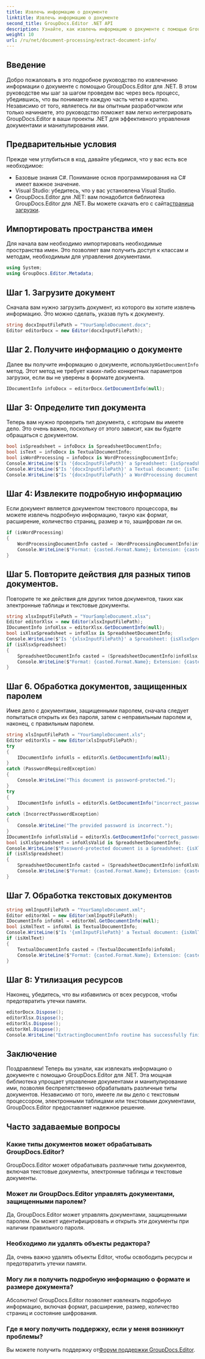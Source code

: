 ```yaml
---
title: Извлечь информацию о документе
linktitle: Извлечь информацию о документе
second_title: GroupDocs.Editor .NET API
description: Узнайте, как извлечь информацию о документе с помощью GroupDocs.Editor для .NET, с помощью нашего подробного пошагового руководства. Идеально подходит для управления различными типами документов.
weight: 10
url: /ru/net/document-processing/extract-document-info/
---
```

## Введение
Добро пожаловать в это подробное руководство по извлечению информации о документе с помощью GroupDocs.Editor для .NET. В этом руководстве мы шаг за шагом проведем вас через весь процесс, убедившись, что вы понимаете каждую часть четко и кратко. Независимо от того, являетесь ли вы опытным разработчиком или только начинаете, это руководство поможет вам легко интегрировать GroupDocs.Editor в ваши проекты .NET для эффективного управления документами и манипулирования ими.
## Предварительные условия
Прежде чем углубиться в код, давайте убедимся, что у вас есть все необходимое:
- Базовые знания C#. Понимание основ программирования на C# имеет важное значение.
- Visual Studio: убедитесь, что у вас установлена Visual Studio.
-  GroupDocs.Editor для .NET: вам понадобится библиотека GroupDocs.Editor для .NET. Вы можете скачать его с сайта[страница загрузки](https://releases.groupdocs.com/editor/net/).
## Импортировать пространства имен
Для начала вам необходимо импортировать необходимые пространства имен. Это позволяет вам получить доступ к классам и методам, необходимым для управления документами.
```csharp
using System;
using GroupDocs.Editor.Metadata;
```
## Шаг 1. Загрузите документ
Сначала вам нужно загрузить документ, из которого вы хотите извлечь информацию. Это можно сделать, указав путь к документу.
```csharp
string docxInputFilePath = "YourSampleDocument.docx";
Editor editorDocx = new Editor(docxInputFilePath);
```
## Шаг 2. Получите информацию о документе
 Далее вы получите информацию о документе, используя`GetDocumentInfo` метод. Этот метод не требует каких-либо конкретных параметров загрузки, если вы не уверены в формате документа.
```csharp
IDocumentInfo infoDocx = editorDocx.GetDocumentInfo(null);
```
## Шаг 3: Определите тип документа
Теперь вам нужно проверить тип документа, с которым вы имеете дело. Это очень важно, поскольку от этого зависит, как вы будете обращаться с документом.
```csharp
bool isSpreadsheet = infoDocx is SpreadsheetDocumentInfo;
bool isText = infoDocx is TextualDocumentInfo;
bool isWordProcessing = infoDocx is WordProcessingDocumentInfo;
Console.WriteLine($"Is '{docxInputFilePath}' a Spreadsheet: {isSpreadsheet}");
Console.WriteLine($"Is '{docxInputFilePath}' a Textual document: {isText}");
Console.WriteLine($"Is '{docxInputFilePath}' a WordProcessing document: {isWordProcessing}");
```
## Шаг 4: Извлеките подробную информацию
Если документ является документом текстового процессора, вы можете извлечь подробную информацию, такую как формат, расширение, количество страниц, размер и то, зашифрован ли он.
```csharp
if (isWordProcessing)
{
    WordProcessingDocumentInfo casted = (WordProcessingDocumentInfo)infoDocx;
    Console.WriteLine($"Format: {casted.Format.Name}; Extension: {casted.Format.Extension}; Page count: {casted.PageCount}; Size: {casted.Size} bytes; Is encrypted: {casted.IsEncrypted}");
}
```
## Шаг 5. Повторите действия для разных типов документов.
Повторите те же действия для других типов документов, таких как электронные таблицы и текстовые документы.
```csharp
string xlsxInputFilePath = "YourSampleDocument.xlsx";
Editor editorXlsx = new Editor(xlsxInputFilePath);
IDocumentInfo infoXlsx = editorXlsx.GetDocumentInfo(null);
bool isXlsxSpreadsheet = infoXlsx is SpreadsheetDocumentInfo;
Console.WriteLine($"Is '{xlsxInputFilePath}' a Spreadsheet: {isXlsxSpreadsheet}");
if (isXlsxSpreadsheet)
{
    SpreadsheetDocumentInfo casted = (SpreadsheetDocumentInfo)infoXlsx;
    Console.WriteLine($"Format: {casted.Format.Name}; Extension: {casted.Format.Extension}; Tabs count: {casted.PageCount}; Size: {casted.Size} bytes; Is encrypted: {casted.IsEncrypted}");
}
```
## Шаг 6. Обработка документов, защищенных паролем
Имея дело с документами, защищенными паролем, сначала следует попытаться открыть их без пароля, затем с неправильным паролем и, наконец, с правильным паролем.
```csharp
string xlsInputFilePath = "YourSampleDocument.xls";
Editor editorXls = new Editor(xlsInputFilePath);
try
{
    IDocumentInfo infoXls = editorXls.GetDocumentInfo(null);
}
catch (PasswordRequiredException)
{
    Console.WriteLine("This document is password-protected.");
}
try
{
    IDocumentInfo infoXls = editorXls.GetDocumentInfo("incorrect_password");
}
catch (IncorrectPasswordException)
{
    Console.WriteLine("The provided password is incorrect.");
}
IDocumentInfo infoXlsValid = editorXls.GetDocumentInfo("correct_password");
bool isXlsSpreadsheet = infoXlsValid is SpreadsheetDocumentInfo;
Console.WriteLine($"Password-protected document is a Spreadsheet: {isXlsSpreadsheet}");
if (isXlsSpreadsheet)
{
    SpreadsheetDocumentInfo casted = (SpreadsheetDocumentInfo)infoXlsValid;
    Console.WriteLine($"Format: {casted.Format.Name}; Extension: {casted.Format.Extension}; Tabs count: {casted.PageCount}; Size: {casted.Size} bytes; Is encrypted: {casted.IsEncrypted}");
}
```
## Шаг 7. Обработка текстовых документов
```csharp
string xmlInputFilePath = "YourSampleDocument.xml";
Editor editorXml = new Editor(xmlInputFilePath);
IDocumentInfo infoXml = editorXml.GetDocumentInfo(null);
bool isXmlText = infoXml is TextualDocumentInfo;
Console.WriteLine($"Is '{xmlInputFilePath}' a Textual document: {isXmlText}");
if (isXmlText)
{
    TextualDocumentInfo casted = (TextualDocumentInfo)infoXml;
    Console.WriteLine($"Format: {casted.Format.Name}; Extension: {casted.Format.Extension}; Encoding: {casted.Encoding}; Size: {casted.Size} bytes");
}
```
## Шаг 8: Утилизация ресурсов
Наконец, убедитесь, что вы избавились от всех ресурсов, чтобы предотвратить утечки памяти.
```csharp
editorDocx.Dispose();
editorXlsx.Dispose();
editorXls.Dispose();
editorXml.Dispose();
Console.WriteLine("ExtractingDocumentInfo routine has successfully finished");
```
## Заключение
Поздравляем! Теперь вы узнали, как извлекать информацию о документе с помощью GroupDocs.Editor для .NET. Эта мощная библиотека упрощает управление документами и манипулирование ими, позволяя беспрепятственно обрабатывать различные типы документов. Независимо от того, имеете ли вы дело с текстовым процессором, электронными таблицами или текстовыми документами, GroupDocs.Editor предоставляет надежное решение.
## Часто задаваемые вопросы
### Какие типы документов может обрабатывать GroupDocs.Editor?
GroupDocs.Editor может обрабатывать различные типы документов, включая текстовые документы, электронные таблицы и текстовые документы.
### Может ли GroupDocs.Editor управлять документами, защищенными паролем?
Да, GroupDocs.Editor может управлять документами, защищенными паролем. Он может идентифицировать и открыть эти документы при наличии правильного пароля.
### Необходимо ли удалять объекты редактора?
Да, очень важно удалять объекты Editor, чтобы освободить ресурсы и предотвратить утечки памяти.
### Могу ли я получить подробную информацию о формате и размере документа?
Абсолютно! GroupDocs.Editor позволяет извлекать подробную информацию, включая формат, расширение, размер, количество страниц и состояние шифрования.
### Где я могу получить поддержку, если у меня возникнут проблемы?
 Вы можете получить поддержку от[Форум поддержки GroupDocs.Editor](https://forum.groupdocs.com/c/editor/20).